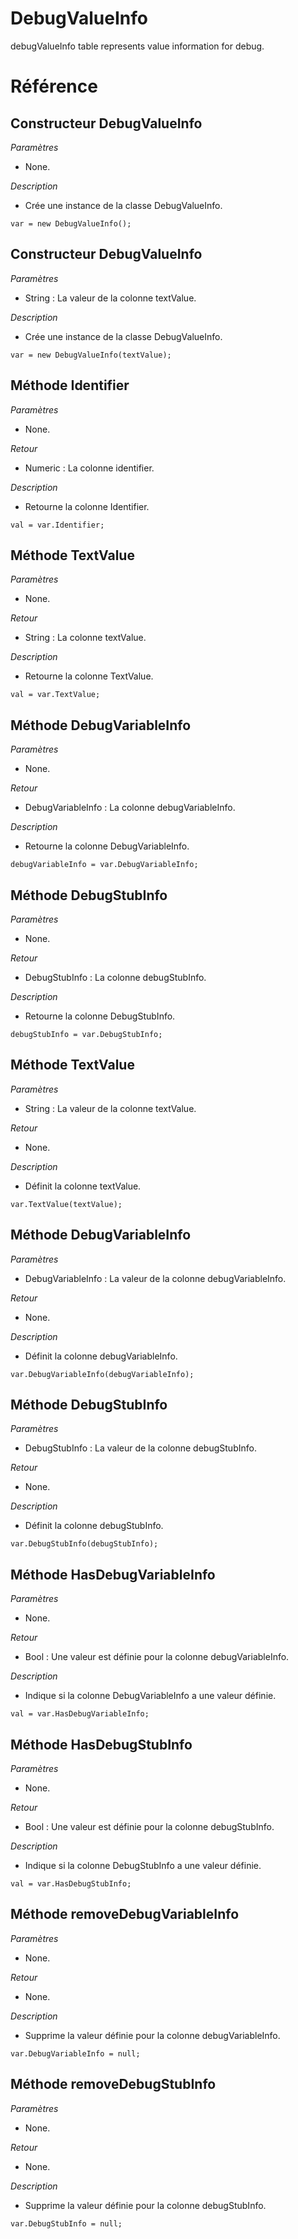 # DebugValueInfo
debugValueInfo table represents value information for debug.

# Référence
## Constructeur DebugValueInfo
*Paramètres*
* None.

*Description*
* Crée une instance de la classe DebugValueInfo.
```
var = new DebugValueInfo();
```

## Constructeur DebugValueInfo
*Paramètres*
* String : La valeur de la colonne textValue.

*Description*
* Crée une instance de la classe DebugValueInfo.
```
var = new DebugValueInfo(textValue);
```

## Méthode Identifier
*Paramètres*
* None.

*Retour*
* Numeric : La colonne identifier.

*Description*
* Retourne la colonne Identifier.
```
val = var.Identifier;
```

## Méthode TextValue
*Paramètres*
* None.

*Retour*
* String : La colonne textValue.

*Description*
* Retourne la colonne TextValue.
```
val = var.TextValue;
```

## Méthode DebugVariableInfo
*Paramètres*
* None.

*Retour*
* DebugVariableInfo : La colonne debugVariableInfo.

*Description*
* Retourne la colonne DebugVariableInfo.
```
debugVariableInfo = var.DebugVariableInfo;
```

## Méthode DebugStubInfo
*Paramètres*
* None.

*Retour*
* DebugStubInfo : La colonne debugStubInfo.

*Description*
* Retourne la colonne DebugStubInfo.
```
debugStubInfo = var.DebugStubInfo;
```

## Méthode TextValue
*Paramètres*
* String : La valeur de la colonne textValue.

*Retour*
* None.

*Description*
* Définit la colonne textValue.
```
var.TextValue(textValue);
```

## Méthode DebugVariableInfo
*Paramètres*
* DebugVariableInfo : La valeur de la colonne debugVariableInfo.

*Retour*
* None.

*Description*
* Définit la colonne debugVariableInfo.
```
var.DebugVariableInfo(debugVariableInfo);
```

## Méthode DebugStubInfo
*Paramètres*
* DebugStubInfo : La valeur de la colonne debugStubInfo.

*Retour*
* None.

*Description*
* Définit la colonne debugStubInfo.
```
var.DebugStubInfo(debugStubInfo);
```

## Méthode HasDebugVariableInfo
*Paramètres*
* None.

*Retour*
* Bool : Une valeur est définie pour la colonne debugVariableInfo.

*Description*
* Indique si la colonne DebugVariableInfo a une valeur définie.
```
val = var.HasDebugVariableInfo;
```

## Méthode HasDebugStubInfo
*Paramètres*
* None.

*Retour*
* Bool : Une valeur est définie pour la colonne debugStubInfo.

*Description*
* Indique si la colonne DebugStubInfo a une valeur définie.
```
val = var.HasDebugStubInfo;
```

## Méthode removeDebugVariableInfo
*Paramètres*
* None.

*Retour*
* None.

*Description*
* Supprime la valeur définie pour la colonne debugVariableInfo.
```
var.DebugVariableInfo = null;
```

## Méthode removeDebugStubInfo
*Paramètres*
* None.

*Retour*
* None.

*Description*
* Supprime la valeur définie pour la colonne debugStubInfo.
```
var.DebugStubInfo = null;
```
